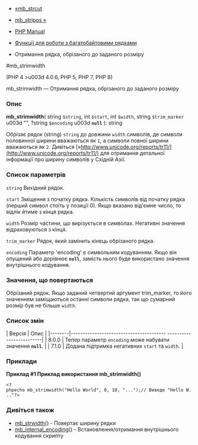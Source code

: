 - [«mb_strcut](function.mb-strcut.md)
- [mb_stripos »](function.mb-stripos.md)

- [PHP Manual](index.md)
- [Функції для роботи з багатобайтовими рядками](ref.mbstring.md)
- Отримання рядка, обрізаного до заданого розміру

#mb_strimwidth

(PHP 4 \>u003d 4.0.6, PHP 5, PHP 7, PHP 8)

mb_strimwidth — Отримання рядка, обрізаного до заданого розміру

### Опис

**mb_strimwidth**(
string `$string`,
int `$start`,
int `$width`,
string `$trim_marker` u003d "",
?string `$encoding` u003d **`null`**
): string

Обрізає рядок (string) `string` до довжини `width` символів, де символи
половинної ширини вважаються як `1`, а символи повної ширини вважаються
як `2`. Дивіться
[»http://www.unicode.org/reports/tr11/](http://www.unicode.org/reports/tr11/)
для отримання детальної інформації про ширину символів у Східній Азії.

### Список параметрів

`string`
Вихідний рядок.

`start`
Зміщення з початку рядка. Кількість символів від початку рядка (перший
символ стоїть у позиції 0). Якщо вказано від'ємне число, то відлік
йтиме з кінця рядка.

`width`
Розмір частини, що вирізується в символах. Негативні значення відраховуються
з кінця.

`trim_marker`
Рядок, який замінить кінець обрізаного рядка.

`encoding`
Параметр 'encoding' є символьним кодуванням. Якщо він
опущений або дорівнює **`null`**, замість нього буде використано значення
внутрішнього кодування.

### Значення, що повертаються

Обрізаний рядок. Якщо заданий четвертий аргумент trim_marker, то його
значенням заміщаються останні символи рядка, так що сумарний
розмір був не більше `width`.

### Список змін

| Версія | Опис |
|--------|---------------------------------------- -------------------------|
| 8.0.0 | Тепер параметр `encoding` може набувати значення **`null`**. |
| 7.1.0 | Додана підтримка негативних `start` та `width`. |

### Приклади

**Приклад #1 Приклад використання **mb_strimwidth()****

`<?phpecho mb_strimwidth("Hello World", 0, 10, "...");// Виведе "Hello W..."?> `

### Дивіться також

- [mb_strwidth()](function.mb-strwidth.md) - Повертає ширину
рядки
- [mb_internal_encoding()](function.mb-internal-encoding.md) -
Встановлення/отримання внутрішнього кодування скрипту
